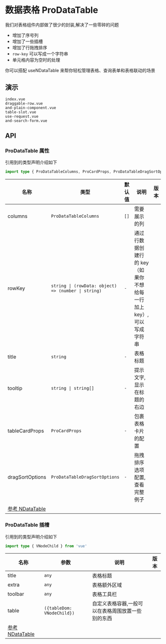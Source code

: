 # 数据表格 ProDataTable
<!--single-column-->

我们对表格组件内部做了很少的封装,解决了一些零碎的问题
- 增加了序号列
- 增加了一些插槽
- 增加了行拖拽排序
- `row-key` 可以写成一个字符串
- 单元格内容为空时的处理

<n-alert type="info" title="提示" :bordered="false">
  你可以搭配 <n-a href="javascript:void(0)" @click="$router.push('use-n-data-table')">useNDataTable</n-a> 来帮你轻松管理表格、查询表单和表格联动的场景
</n-alert>

## 演示

```demo
index.vue
draggable-row.vue
and-plain-component.vue
table-slot.vue
use-request.vue
and-search-form.vue
```

## API
### ProDataTable 属性
引用到的类型声明介绍如下
```typescript
import type { ProDataTableColumns, ProCardProps, ProDataTableDragSortOptions } from 'pro-naive-ui'
```

| 名称                                                                                            | 类型                                                | 默认值 | 说明                                                                | 版本 |
| ----------------------------------------------------------------------------------------------- | --------------------------------------------------- | ------ | ------------------------------------------------------------------- | ---- |
| columns                                                                                         | `ProDataTableColumns`                               | `[]`   | 需要展示的列                                                        |      |
| rowKey                                                                                          | `string \| (rowData: object) => (number \| string)` | `-`    | 通过行数据创建行的 key（如果你不想给每一行加上 key）,可以写成字符串 |      |
| title                                                                                           | `string`                                            | `-`    | 表格标题                                                            |      |
| tooltip                                                                                         | `string \| string[]`                                | `-`    | 提示文字,显示在标题的右边                                          |      |
| tableCardProps                                                                                  | `ProCardProps`                                      | `-`    | 包裹表格卡片的配置                                                  |      |
| dragSortOptions                                                                                 | `ProDataTableDragSortOptions`                       | `-`    | 拖拽排序选项配置,<n-a href="#draggable-row.vue">查看完整例子</n-a>  |      |
| [参考 NDataTable](https://www.naiveui.com/zh-CN/os-theme/components/data-table#DataTable-Props) |                                                     |        |                                                                     |      |

### ProDataTable 插槽
引用到的类型声明介绍如下
```typescript
import type { VNodeChild } from 'vue'
```

| 名称                                                                                            | 参数                       | 说明                                              | 版本 |
| ----------------------------------------------------------------------------------------------- | -------------------------- | ------------------------------------------------- | ---- |
| title                                                                                           | `any`                      | 表格标题                                          |      |
| extra                                                                                           | `any`                      | 表格额外区域                                      |      |
| toolbar                                                                                         | `any`                      | 表格工具栏                                        |      |
| table                                                                                           | `({tableDom: VNodeChild})` | 自定义表格容器,一般可以在表格周围放置一些别的东西 |      |
| [参考 NDataTable](https://www.naiveui.com/zh-CN/os-theme/components/data-table#DataTable-Slots) |                            |                                                   |      |

